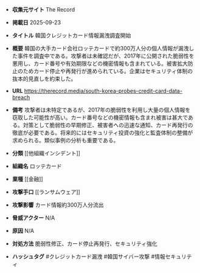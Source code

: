 - **収集元サイト**
The Record

- **掲載日**
2025-09-23

- **タイトル**
韓国クレジットカード情報漏洩調査開始

- **概要**
韓国の大手カード会社ロッテカードで約300万人分の個人情報が漏洩した事件を調査中である。攻撃者は未確認だが、2017年に公開された脆弱性を悪用し、カード番号や有効期限などの機密情報も含まれている。被害拡大防止のためカード停止や再発行が進められている。企業はセキュリティ体制の抜本的見直しを約束した。

- **URL**
https://therecord.media/south-korea-probes-credit-card-data-breach

- **備考**
攻撃者は未特定であるが、2017年の脆弱性を利用し大量の個人情報を窃取した可能性が高い。カード番号などの機密情報も含まれ被害は甚大である。対策として脆弱性の早期修正、被害者への迅速な通知、カード再発行の徹底が必要である。将来的にはセキュリティ投資の強化と監査体制の整備が求められる。類似事例の分析も重要である。

- **分類**
[[他組織インシデント]]

- **組織名**
ロッテカード

- **業種**
[[金融]]

- **攻撃手口**
[[ランサムウェア]]

- **攻撃影響**
カード情報約300万人分流出

- **脅威アクター**
N/A

- **原因**
N/A

- **対処方法**
脆弱性修正、カード停止再発行、セキュリティ強化

- **ハッシュタグ**
#クレジットカード漏洩 #韓国サイバー攻撃 #情報セキュリティ
